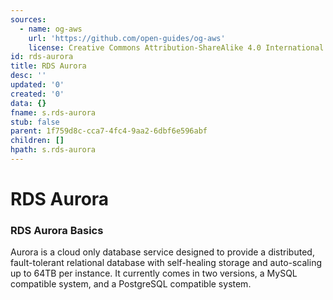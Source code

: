 ```yaml
---
sources:
  - name: og-aws
    url: 'https://github.com/open-guides/og-aws'
    license: Creative Commons Attribution-ShareAlike 4.0 International License
id: rds-aurora
title: RDS Aurora
desc: ''
updated: '0'
created: '0'
data: {}
fname: s.rds-aurora
stub: false
parent: 1f759d8c-cca7-4fc4-9aa2-6dbf6e596abf
children: []
hpath: s.rds-aurora
---
```

# RDS Aurora

### RDS Aurora Basics

Aurora is a cloud only database service designed to provide a distributed, fault-tolerant relational database with self-healing storage and auto-scaling up to 64TB per instance.  It currently comes in two versions, a MySQL compatible system, and a PostgreSQL compatible system.
